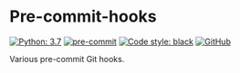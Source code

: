 # Pre-commit-hooks

[![Python: 3.7](https://img.shields.io/badge/Python-3.7-yellow)](https://www.python.org/)
[![pre-commit](https://img.shields.io/badge/pre--commit-enabled-brightgreen?logo=pre-commit&logoColor=white)](https://github.com/pre-commit/pre-commit)
[![Code style: black](https://img.shields.io/badge/code%20style-black-000000.svg)](https://github.com/ambv/black)
[![GitHub](https://img.shields.io/github/license/Vonvikken/pre-commit-hooks)](https://spdx.org/licenses/MIT.html)

Various pre-commit Git hooks.
